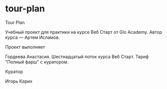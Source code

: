# tour-plan

Tour Plan

Учебный проект для практики на курсе Веб Старт от Glo Academy. Автор курса — Артем Исламов.

Проект выполняет

Гордеева Анастасия. Шестнадцатый поток курса Веб Старт. Тариф "Полный фарш" с куратором.

Куратор

Игорь Карих
